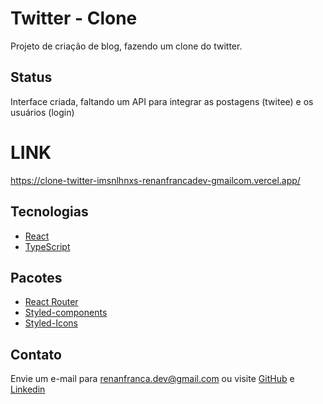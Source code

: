 # Twitter - Clone

Projeto de criação de blog, fazendo um clone do twitter. 

## Status

Interface criada, faltando um API para integrar as postagens (twitee) e os usuários (login)

# LINK

https://clone-twitter-imsnlhnxs-renanfrancadev-gmailcom.vercel.app/

## Tecnologias

- [React](https://reactjs.org/)
- [TypeScript](https://www.typescriptlang.org/)

  
## Pacotes

- [React Router](https://reactrouter.com/en/main)
- [Styled-components](https://styled-components.com/)
- [Styled-Icons](https://styled-icons.dev/)

## Contato

Envie um e-mail para renanfranca.dev@gmail.com ou visite [GitHub](https://github.com/RenanFrancaDev) e [Linkedin](https://www.linkedin.com/in/renan-franca/)
